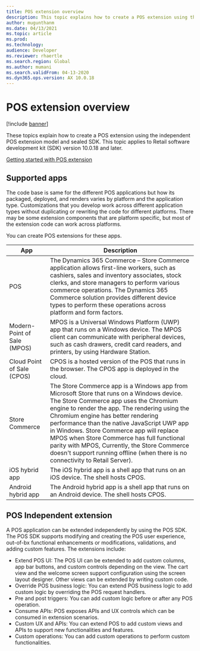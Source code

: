 ```yaml
---
title: POS extension overview
description: This topic explains how to create a POS extension using the new independent POS extension model and sealed SDK.
author: mugunthanm
ms.date: 04/13/2021
ms.topic: article
ms.prod: 
ms.technology: 
audience: Developer
ms.reviewer: rhaertle
ms.search.region: Global
ms.author: mumani
ms.search.validFrom: 04-13-2020
ms.dyn365.ops.version: AX 10.0.18
---
```


# POS extension overview 

[!include [banner](../includes/banner.md)]

These topics explain how to create a POS extension using the independent POS extension model and sealed SDK. This topic applies to Retail software development kit (SDK) version 10.0.18 and later.

[Getting started with POS extension](pos-getting-started.md)


## Supported apps

The code base is same for the different POS applications but how its packaged, deployed, and renders varies by platform and the application type. Customizations that you develop work across different application types without duplicating or rewriting the code for different platforms. There may be some extension components that are platform specific, but most of the extension code can work across platforms.

You can create POS extensions for these apps. 

App | Description
---|---
POS | The Dynamics 365 Commerce – Store Commerce application allows first-line workers, such as cashiers, sales and inventory associates, stock clerks, and store managers to perform various commerce operations. The Dynamics 365 Commerce solution provides different device types to perform these operations across platform and form factors.
Modern-Point of Sale (MPOS) | MPOS is a Universal Windows Platform (UWP) app that runs on a Windows device. The MPOS client can communicate with peripheral devices, such as cash drawers, credit card readers, and printers, by using Hardware Station. 
Cloud Point of Sale (CPOS) | CPOS is a hosted version of the POS that runs in the browser. The CPOS app is deployed in the cloud.
Store Commerce | The Store Commerce app is a Windows app from Microsoft Store that runs on a Windows device. The Store Commerce app uses the Chromium engine to render the app. The rendering using the Chromium engine has better rendering performance than the native JavaScript UWP app in Windows. Store Commerce app will replace MPOS when Store Commerce  has full functional parity with MPOS, Currently, the Store Commerce doesn't support running offline (when there is no connectivity to Retail Server).
iOS hybrid app | The iOS hybrid app is a shell app that runs on an iOS device. The shell hosts CPOS.
Android hybrid app | The Android hybrid app is a shell app that runs on an Android device. The shell hosts CPOS. 

## POS Independent extension

A POS application can be extended independently by using the POS SDK. The POS SDK supports modifying and creating the POS user experience, out-of-bx functional enhancements or modifications, validations, and adding custom features. The extensions include:

+ Extend POS UI: The POS UI can be extended to add custom columns, app bar buttons, and custom controls depending on the view. The cart view and the welcome screen support configuration using the screen layout designer. Other views can be extended by writing custom code.
+ Override POS business logic: You can extend POS business logic to add custom logic by overriding the POS request handlers.
+ Pre and post triggers: You can add custom logic before or after any POS operation.
+ Consume APIs: POS exposes APIs and UX controls which can be consumed in extension scenarios.
+ Custom UX and APIs: You can extend POS to add custom views and APIs to support new functionalities and features.
+ Custom operations: You can add custom operations to perform custom functionalities.

